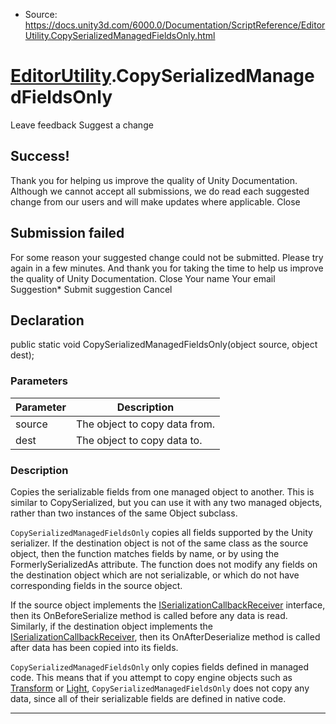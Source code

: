* Source: https://docs.unity3d.com/6000.0/Documentation/ScriptReference/EditorUtility.CopySerializedManagedFieldsOnly.html

#  [EditorUtility](https://docs.unity3d.com/6000.0/Documentation/ScriptReference/EditorUtility.html).CopySerializedManagedFieldsOnly
Leave feedback
Suggest a change
## Success!
Thank you for helping us improve the quality of Unity Documentation. Although we cannot accept all submissions, we do read each suggested change from our users and will make updates where applicable.
Close
## Submission failed
For some reason your suggested change could not be submitted. Please <a>try again</a> in a few minutes. And thank you for taking the time to help us improve the quality of Unity Documentation.
Close
Your name Your email Suggestion* Submit suggestion
Cancel
## Declaration
public static void CopySerializedManagedFieldsOnly(object source, object dest); 
### Parameters
Parameter | Description  
---|---  
source | The object to copy data from.  
dest | The object to copy data to.  
### Description
Copies the serializable fields from one managed object to another.
This is similar to CopySerialized, but you can use it with any two managed objects, rather than two instances of the same Object subclass.  
  
`CopySerializedManagedFieldsOnly` copies all fields supported by the Unity serializer. If the destination object is not of the same class as the source object, then the function matches fields by name, or by using the FormerlySerializedAs attribute. The function does not modify any fields on the destination object which are not serializable, or which do not have corresponding fields in the source object.  
  
If the source object implements the [ISerializationCallbackReceiver](https://docs.unity3d.com/6000.0/Documentation/ScriptReference/ISerializationCallbackReceiver.html) interface, then its OnBeforeSerialize method is called before any data is read. Similarly, if the destination object implements the [ISerializationCallbackReceiver](https://docs.unity3d.com/6000.0/Documentation/ScriptReference/ISerializationCallbackReceiver.html), then its OnAfterDeserialize method is called after data has been copied into its fields.  
  
`CopySerializedManagedFieldsOnly` only copies fields defined in managed code. This means that if you attempt to copy engine objects such as [Transform](https://docs.unity3d.com/6000.0/Documentation/ScriptReference/Transform.html) or [Light](https://docs.unity3d.com/6000.0/Documentation/ScriptReference/Light.html), `CopySerializedManagedFieldsOnly` does not copy any data, since all of their serializable fields are defined in native code.
* * *
